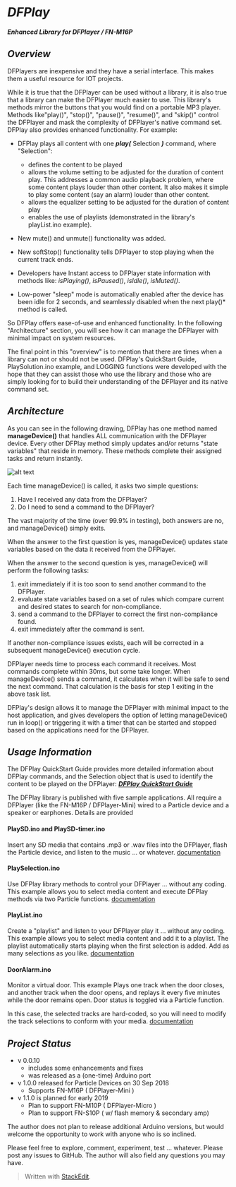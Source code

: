 # ***DFPlay***
 ***Enhanced Library for DFPlayer / FN-M16P***

## *Overview*
DFPlayers are inexpensive and they have a serial interface. This makes them a useful resource for IOT projects.

While it is true that the DFPlayer can be used without a library, it is also true that a library can make the DFPlayer much easier to use. This library's methods mirror the buttons that you would find on a portable MP3 player.  Methods like"play()", "stop()", "pause()", "resume()", and "skip()"  control the DFPlayer and mask the complexity of DFPlayer's native command set.  DFPlay also provides enhanced functionality. For example: 
* DFPlay plays all content with one ***play(*** Selection ***)*** command, where "Selection":
	*  defines the content to be played
	* allows the volume setting to be adjusted for the duration of content play.  This addresses a common audio playback problem, where some content plays louder than other content. It also makes it simple to play some content (say an alarm) louder than other content.
	* allows the equalizer setting to be adjusted for the duration of content play
	* enables the use of playlists (demonstrated in the library's playList.ino example). 

* New mute() and unmute() functionality was added.
* New softStop() functionality tells DFPlayer to stop playing when the current track ends.
* Developers have Instant access to DFPlayer state information with methods like:  *isPlaying()*, *isPaused()*, *isIdle()*, *isMuted()*.
* Low-power "sleep" mode is automatically enabled after the device has been idle for 2 seconds, and seamlessly disabled when the next play()* method is called.

So DFPlay offers ease-of-use and enhanced functionality. In the following "Architecture" section, you will see how it can manage the DFPlayer with minimal impact on system resources. 

The final point in this "overview" is to mention that there are times when a library can not or should not be used. DFPlay's QuickStart Guide, PlaySolution.ino example, and LOGGING functions  were developed with the hope that they can assist those who use the library and those who are simply looking for to build their understanding of the DFPlayer and its native command set.  

## *Architecture*
As you can see in the following drawing, DFPlay has one method named **manageDevice()** that handles ALL communication with the DFPlayer device. Every other DFPlay method simply updates and/or returns "state variables" that reside in memory. These methods complete their assigned tasks and return instantly. 

![alt text](https://github.com/rwpalmer/DFPlay/blob/master/images/DFPlayArchitecture.png)


Each time manageDevice() is called, it asks two simple questions: 
1. Have I received any data from the DFPlayer?
2. Do I need to send a command to the DFPlayer?

The vast majority of the time (over 99.9% in testing), both answers are no, and manageDevice() simply exits. 

When the answer to the first question is yes, manageDevice() updates state variables based on the data it received from the DFPlayer. 

When the answer to the second question is yes, manageDevice() will perform the following tasks:

 1. exit immediately if it is too soon to send another command to the DFPlayer.
 2. evaluate state variables based on a set of rules which compare current and desired states to search for non-compliance.
 3. send a command to the DFPlayer to correct the first non-compliance found.
 4. exit immediately after the command is sent. 
 
If another non-compliance issues exists, each  will be corrected in a subsequent manageDevice() execution cycle. 

DFPlayer needs time to process each command it receives. Most commands complete within 30ms, but some take longer. When manageDevice() sends a command, it calculates when it will be safe to send the next command. That calculation is the basis for step 1 exiting in the above task list. 

DFPlay's design allows it to manage the DFPlayer with minimal impact to the host application, and gives developers the option of letting manageDevice() run in loop() or triggering it with a timer that can be started and stopped based on the applications need for the DFPlayer.  

## *Usage Information*
The DFPlay QuickStart Guide provides more detailed information about DFPlay commands, and the Selection object that is used to identify the content to be played on the DFPlayer:     [******DFPlay QuickStart*** Guide***](https://docs.google.com/document/d/e/2PACX-1vTxUyPOpk9RFMaxt53oPotWyAa5pTBVzpSS2L23bq2fGhUXK08vAFPSAWQ6gENLNFoum10IWmVFkJ7I/pub)
 
The DFPlay library is published with five sample applications.  All require a 
DFPlayer (like the FN-M16P / DFPlayer-Mini) wired to a Particle device and a speaker or earphones. Details are provided

#### PlaySD.ino and PlaySD-timer.ino
Insert any SD media that contains .mp3 or .wav files into the DFPlayer, flash the Particle device, and  listen to the music ... or whatever. 
[documentation](https://github.com/rwpalmer/DFPlay/blob/master/doc/PlaySD.md)

#### PlaySelection.ino
Use DFPlay library methods to control your DFPlayer ... without any coding. This example allows you to select media content and execute DFPlay methods via two Particle functions. 
[documentation](https://github.com/rwpalmer/DFPlay/blob/master/doc/PlaySolution.md)

#### PlayList.ino
Create a "playlist" and listen to your DFPlayer play it ... without any coding.  This example allows you to select media content and add it to a playlist. The playlist automatically starts playing when the first selection is added. Add as many selections as you like. 
[documentation](https://github.com/rwpalmer/DFPlay/blob/master/doc/PlayList.md)

#### DoorAlarm.ino
Monitor a virtual door. This example Plays one track when the door closes, and another track when the door opens, and replays it every five minutes while the door remains open. Door status is toggled via a Particle function.

In this case, the selected tracks are hard-coded, so you will need to modify the track selections to conform with your media.
[documentation](https://github.com/rwpalmer/DFPlay/blob/master/doc/DoorAlarm.md)

## *Project Status*
* v 0.0.10
	- includes some enhancements and fixes
	- was released as a (one-time) Arduino port 
* v 1.0.0 released for Particle Devices on 30 Sep 2018  
	* Supports FN-M16P ( DFPlayer-Mini ) 
* v 1.1.0 is planned for early 2019
	* Plan to support FN-M10P ( DFPlayer-Micro )
	* Plan to support FN-S10P ( w/ flash memory & secondary amp)

The author does not plan to release additional Arduino versions, but would welcome the opportunity to work with anyone who is so inclined. 

Please feel free to explore, comment, experiment, test ... whatever. Please post any issues to GitHub.  The author will also field any questions you may have. 

> Written with [StackEdit](https://stackedit.io/).
<!--stackedit_data:
eyJoaXN0b3J5IjpbODY0Mzg4NDI5XX0=
-->